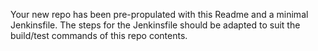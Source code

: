 Your new repo has been pre-propulated with this Readme and a minimal Jenkinsfile. The steps for the Jenkinsfile should be adapted to suit the build/test commands of this repo contents.
